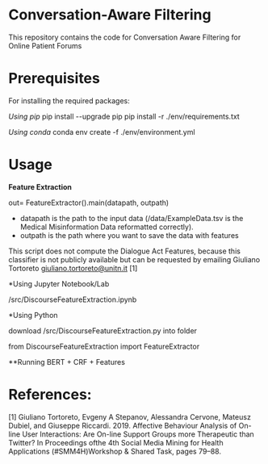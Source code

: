 # Conversation-Aware Filtering
This repository contains the code for Conversation Aware Filtering for Online Patient Forums

# Prerequisites 
For installing the required packages:

*Using pip* pip install --upgrade pip pip install -r ./env/requirements.txt

*Using conda* conda env create -f ./env/environment.yml

# Usage 

**Feature Extraction** 

out= FeatureExtractor().main(datapath, outpath)

* datapath is the path to the input data (/data/ExampleData.tsv is the Medical Misinformation Data reformatted correctly).
* outpath is the path where you want to save the data with features

This script does not compute the Dialogue Act Features, because this classifier is not publicly available but can be requested by emailing Giuliano Tortoreto giuliano.tortoreto@unitn.it [1]

*Using Jupyter Notebook/Lab 

/src/DiscourseFeatureExtraction.ipynb

*Using Python 

download /src/DiscourseFeatureExtraction.py into folder

from DiscourseFeatureExtraction import FeatureExtractor 

**Running BERT + CRF + Features 





# References: 
[1] Giuliano Tortoreto, Evgeny A Stepanov, Alessandra Cervone, Mateusz Dubiel, and Giuseppe Riccardi. 2019.
Affective Behaviour Analysis of On-line User Interactions: Are On-line Support Groups more Therapeutic than
Twitter? In Proceedings ofthe 4th Social Media Mining for Health Applications (#SMM4H)Workshop & Shared
Task, pages 79–88.

